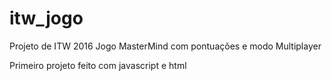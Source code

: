 # itw_jogo
Projeto de ITW 2016
Jogo MasterMind com pontuações e modo Multiplayer 

Primeiro projeto feito com javascript e html
